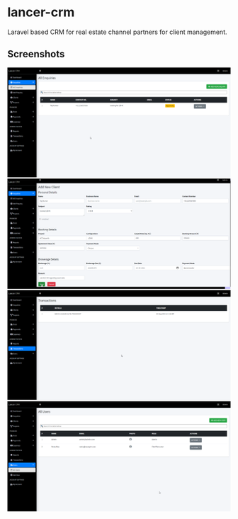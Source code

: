 # lancer-crm

 Laravel based CRM for real estate channel partners for client management.

## Screenshots

![Screen 0](screens/0.png)
![Screen 1](screens/1.png)
![Screen 2](screens/2.png)
![Screen 3](screens/3.png)
